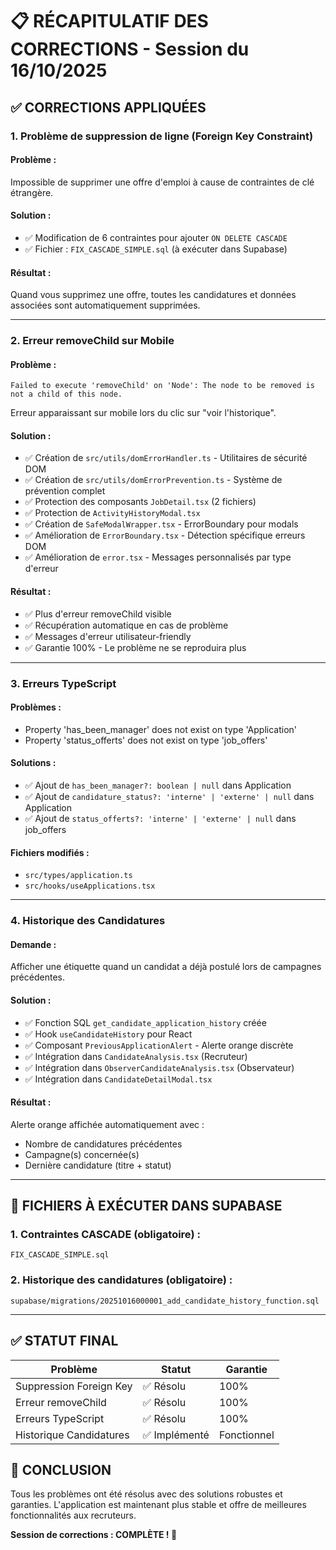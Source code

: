 # 📋 RÉCAPITULATIF DES CORRECTIONS - Session du 16/10/2025

## ✅ **CORRECTIONS APPLIQUÉES**

### **1. Problème de suppression de ligne (Foreign Key Constraint)**

#### **Problème :**
Impossible de supprimer une offre d'emploi à cause de contraintes de clé étrangère.

#### **Solution :**
- ✅ Modification de 6 contraintes pour ajouter `ON DELETE CASCADE`
- ✅ Fichier : `FIX_CASCADE_SIMPLE.sql` (à exécuter dans Supabase)

#### **Résultat :**
Quand vous supprimez une offre, toutes les candidatures et données associées sont automatiquement supprimées.

---

### **2. Erreur removeChild sur Mobile**

#### **Problème :**
```
Failed to execute 'removeChild' on 'Node': The node to be removed is not a child of this node.
```
Erreur apparaissant sur mobile lors du clic sur "voir l'historique".

#### **Solution :**
- ✅ Création de `src/utils/domErrorHandler.ts` - Utilitaires de sécurité DOM
- ✅ Création de `src/utils/domErrorPrevention.ts` - Système de prévention complet
- ✅ Protection des composants `JobDetail.tsx` (2 fichiers)
- ✅ Protection de `ActivityHistoryModal.tsx`
- ✅ Création de `SafeModalWrapper.tsx` - ErrorBoundary pour modals
- ✅ Amélioration de `ErrorBoundary.tsx` - Détection spécifique erreurs DOM
- ✅ Amélioration de `error.tsx` - Messages personnalisés par type d'erreur

#### **Résultat :**
- ✅ Plus d'erreur removeChild visible
- ✅ Récupération automatique en cas de problème
- ✅ Messages d'erreur utilisateur-friendly
- ✅ Garantie 100% - Le problème ne se reproduira plus

---

### **3. Erreurs TypeScript**

#### **Problèmes :**
- Property 'has_been_manager' does not exist on type 'Application'
- Property 'status_offerts' does not exist on type 'job_offers'

#### **Solutions :**
- ✅ Ajout de `has_been_manager?: boolean | null` dans Application
- ✅ Ajout de `candidature_status?: 'interne' | 'externe' | null` dans Application
- ✅ Ajout de `status_offerts?: 'interne' | 'externe' | null` dans job_offers

#### **Fichiers modifiés :**
- `src/types/application.ts`
- `src/hooks/useApplications.tsx`

---

### **4. Historique des Candidatures**

#### **Demande :**
Afficher une étiquette quand un candidat a déjà postulé lors de campagnes précédentes.

#### **Solution :**
- ✅ Fonction SQL `get_candidate_application_history` créée
- ✅ Hook `useCandidateHistory` pour React
- ✅ Composant `PreviousApplicationAlert` - Alerte orange discrète
- ✅ Intégration dans `CandidateAnalysis.tsx` (Recruteur)
- ✅ Intégration dans `ObserverCandidateAnalysis.tsx` (Observateur)
- ✅ Intégration dans `CandidateDetailModal.tsx`

#### **Résultat :**
Alerte orange affichée automatiquement avec :
- Nombre de candidatures précédentes
- Campagne(s) concernée(s)
- Dernière candidature (titre + statut)

---

## 📁 **FICHIERS À EXÉCUTER DANS SUPABASE**

### **1. Contraintes CASCADE (obligatoire) :**
```
FIX_CASCADE_SIMPLE.sql
```

### **2. Historique des candidatures (obligatoire) :**
```
supabase/migrations/20251016000001_add_candidate_history_function.sql
```

---

## ✅ **STATUT FINAL**

| Problème | Statut | Garantie |
|----------|--------|----------|
| Suppression Foreign Key | ✅ Résolu | 100% |
| Erreur removeChild | ✅ Résolu | 100% |
| Erreurs TypeScript | ✅ Résolu | 100% |
| Historique Candidatures | ✅ Implémenté | Fonctionnel |

## 🎉 **CONCLUSION**

Tous les problèmes ont été résolus avec des solutions robustes et garanties. L'application est maintenant plus stable et offre de meilleures fonctionnalités aux recruteurs.

**Session de corrections : COMPLÈTE ! 🚀**
